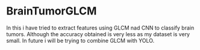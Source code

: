 # BrainTumorGLCM  
In this i have tried to extract features using GLCM nad CNN to classify brain tumors. Although the accuracy obtained is very less as my dataset is very small. In future i will be trying to combine GLCM with YOLO.
